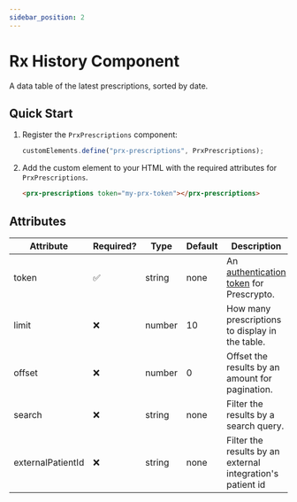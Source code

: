 ```yaml
---
sidebar_position: 2
---
```


# Rx History Component

A data table of the latest prescriptions, sorted by date.

## Quick Start

1. Register the `PrxPrescriptions` component:

    ```js
    customElements.define("prx-prescriptions", PrxPrescriptions);
    ```

2. Add the custom element to your HTML with the required attributes for `PrxPrescriptions`.

    ```html
    <prx-prescriptions token="my-prx-token"></prx-prescriptions>
    ```

## Attributes

| Attribute         | Required? |  Type  | Default | Description  |
|-------------------|-----------|--------|---------|---|
| token             |     ✅    | string |   none  | An [authentication token][1] for Prescrypto.               |
| limit             |     ❌    | number |    10   | How many prescriptions to display in the table.            |
| offset            |     ❌    | number |    0    | Offset the results by an amount for pagination.            |
| search            |     ❌    | string |   none  | Filter the results by a search query.                      |
| externalPatientId |     ❌    | string |   none  | Filter the results by an external integration's patient id |

[1]: ../intro.md
